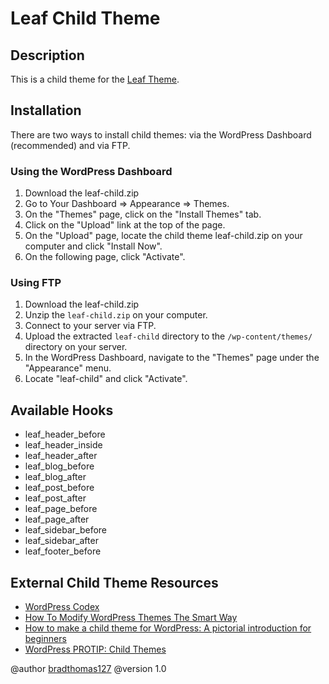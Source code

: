 Leaf Child Theme
================

## Description

This is a child theme for the [Leaf Theme](https://github.com/bradthomas127/leaf).

## Installation

There are two ways to install child themes: via the WordPress Dashboard (recommended) and via FTP. 

### Using the WordPress Dashboard

1. Download the leaf-child.zip
2. Go to Your Dashboard => Appearance => Themes.
3. On the "Themes" page, click on the "Install Themes" tab.
4. Click on the "Upload" link at the top of the page.
5. On the "Upload" page, locate the child theme leaf-child.zip on your computer and click "Install Now".
6. On the following page, click "Activate".

### Using FTP

1. Download the leaf-child.zip
2. Unzip the ```leaf-child.zip``` on your computer.
3. Connect to your server via FTP.
4. Upload the extracted ```leaf-child``` directory to the ```/wp-content/themes/``` directory on your server.
6. In the WordPress Dashboard, navigate to the "Themes" page under the "Appearance" menu.
7. Locate "leaf-child" and click "Activate".

## Available Hooks

* leaf_header_before
* leaf_header_inside
* leaf_header_after
* leaf_blog_before
* leaf_blog_after
* leaf_post_before
* leaf_post_after
* leaf_page_before
* leaf_page_after
* leaf_sidebar_before
* leaf_sidebar_after
* leaf_footer_before

## External Child Theme Resources

* [WordPress Codex](http://codex.wordpress.org/Child_Themes)
* [How To Modify WordPress Themes The Smart Way](http://themeshaper.com/modify-wordpress-themes/)
* [How to make a child theme for WordPress: A pictorial introduction for beginners](http://op111.net/53/)
* [WordPress PROTIP: Child Themes](http://ottopress.com/2010/wordpress-protip-child-themes/)

@author [bradthomas127](http://wp-ultra.com)
@version 1.0

